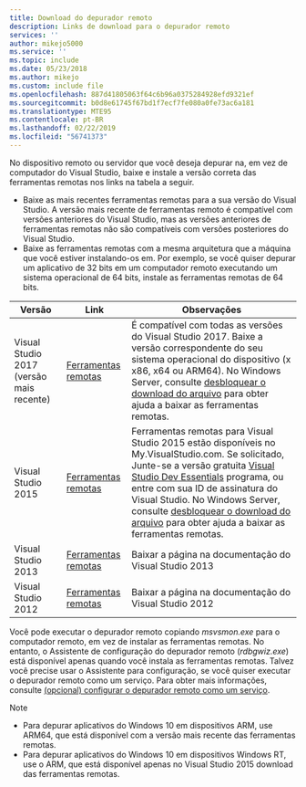 ```yaml
---
title: Download do depurador remoto
description: Links de download para o depurador remoto
services: ''
author: mikejo5000
ms.service: ''
ms.topic: include
ms.date: 05/23/2018
ms.author: mikejo
ms.custom: include file
ms.openlocfilehash: 887d41805063f64c6b96a0375284928efd9321ef
ms.sourcegitcommit: b0d8e61745f67bd1f7ecf7fe080a0fe73ac6a181
ms.translationtype: MTE95
ms.contentlocale: pt-BR
ms.lasthandoff: 02/22/2019
ms.locfileid: "56741373"
---
```

No dispositivo remoto ou servidor que você deseja depurar na, em vez de computador do Visual Studio, baixe e instale a versão correta das ferramentas remotas nos links na tabela a seguir.

- Baixe as mais recentes ferramentas remotas para a sua versão do Visual Studio. A versão mais recente de ferramentas remoto é compatível com versões anteriores do Visual Studio, mas as versões anteriores de ferramentas remotas não são compatíveis com versões posteriores do Visual Studio.
- Baixe as ferramentas remotas com a mesma arquitetura que a máquina que você estiver instalando-os em. Por exemplo, se você quiser depurar um aplicativo de 32 bits em um computador remoto executando um sistema operacional de 64 bits, instale as ferramentas remotas de 64 bits.

|Versão|Link|Observações|
|-|-|-|
|Visual Studio 2017 (versão mais recente)|[Ferramentas remotas](https://visualstudio.microsoft.com/downloads/?q=remote+tools#remote-tools-for-visual-studio-2017)|É compatível com todas as versões do Visual Studio 2017. Baixe a versão correspondente do seu sistema operacional do dispositivo (x x86, x64 ou ARM64). No Windows Server, consulte [desbloquear o download do arquivo](../../debugger/remote-debugging-unblock-file-download.md) para obter ajuda a baixar as ferramentas remotas.|
|Visual Studio 2015|[Ferramentas remotas](https://my.visualstudio.com/Downloads?q=remote%20tools%20visual%20studio%202015)|Ferramentas remotas para Visual Studio 2015 estão disponíveis no My.VisualStudio.com. Se solicitado, Junte-se a versão gratuita [Visual Studio Dev Essentials](https://visualstudio.microsoft.com/dev-essentials/) programa, ou entre com sua ID de assinatura do Visual Studio. No Windows Server, consulte [desbloquear o download do arquivo](../../debugger/remote-debugging-unblock-file-download.md) para obter ajuda a baixar as ferramentas remotas.|
|Visual Studio 2013|[Ferramentas remotas](/previous-versions/visualstudio/visual-studio-2013/bt727f1t(v=vs.120)#Installing_the_Remote_Tools)|Baixar a página na documentação do Visual Studio 2013|
|Visual Studio 2012|[Ferramentas remotas](/previous-versions/visualstudio/visual-studio-2012/bt727f1t(v=vs.110)#BKMK_Installing_the_Remote_Tools)|Baixar a página na documentação do Visual Studio 2012|

Você pode executar o depurador remoto copiando *msvsmon.exe* para o computador remoto, em vez de instalar as ferramentas remotas. No entanto, o Assistente de configuração do depurador remoto (*rdbgwiz.exe*) está disponível apenas quando você instala as ferramentas remotas. Talvez você precise usar o Assistente para configuração, se você quiser executar o depurador remoto como um serviço. Para obter mais informações, consulte [(opcional) configurar o depurador remoto como um serviço](../../debugger/remote-debugging.md#bkmk_configureService).

>[!NOTE]
>- Para depurar aplicativos do Windows 10 em dispositivos ARM, use ARM64, que está disponível com a versão mais recente das ferramentas remotas.
>- Para depurar aplicativos do Windows 10 em dispositivos Windows RT, use o ARM, que está disponível apenas no Visual Studio 2015 download das ferramentas remotas.
